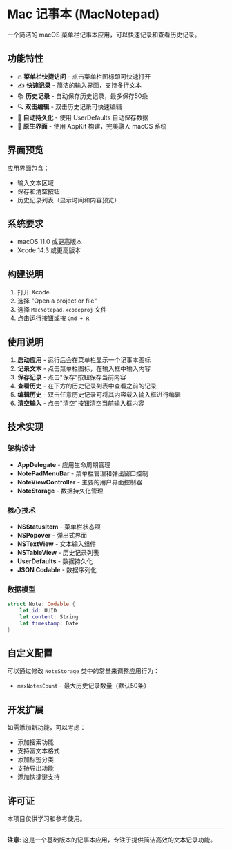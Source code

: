 # Mac 记事本 (MacNotepad)

一个简洁的 macOS 菜单栏记事本应用，可以快速记录和查看历史记录。

## 功能特性

- 🔥 **菜单栏快捷访问** - 点击菜单栏图标即可快速打开
- ✍️ **快速记录** - 简洁的输入界面，支持多行文本
- 📚 **历史记录** - 自动保存历史记录，最多保存50条
- 🔍 **双击编辑** - 双击历史记录可快速编辑
- 💾 **自动持久化** - 使用 UserDefaults 自动保存数据
- 🎨 **原生界面** - 使用 AppKit 构建，完美融入 macOS 系统

## 界面预览

应用界面包含：
- 输入文本区域
- 保存和清空按钮
- 历史记录列表（显示时间和内容预览）

## 系统要求

- macOS 11.0 或更高版本
- Xcode 14.3 或更高版本

## 构建说明

1. 打开 Xcode
2. 选择 "Open a project or file"
3. 选择 `MacNotepad.xcodeproj` 文件
4. 点击运行按钮或按 `Cmd + R`

## 使用说明

1. **启动应用** - 运行后会在菜单栏显示一个记事本图标
2. **记录文本** - 点击菜单栏图标，在输入框中输入内容
3. **保存记录** - 点击"保存"按钮保存当前内容
4. **查看历史** - 在下方的历史记录列表中查看之前的记录
5. **编辑历史** - 双击任意历史记录可将其内容载入输入框进行编辑
6. **清空输入** - 点击"清空"按钮清空当前输入框内容

## 技术实现

### 架构设计
- **AppDelegate** - 应用生命周期管理
- **NotePadMenuBar** - 菜单栏管理和弹出窗口控制
- **NoteViewController** - 主要的用户界面控制器
- **NoteStorage** - 数据持久化管理

### 核心技术
- **NSStatusItem** - 菜单栏状态项
- **NSPopover** - 弹出式界面
- **NSTextView** - 文本输入组件
- **NSTableView** - 历史记录列表
- **UserDefaults** - 数据持久化
- **JSON Codable** - 数据序列化

### 数据模型
```swift
struct Note: Codable {
    let id: UUID
    let content: String
    let timestamp: Date
}
```

## 自定义配置

可以通过修改 `NoteStorage` 类中的常量来调整应用行为：
- `maxNotesCount` - 最大历史记录数量（默认50条）

## 开发扩展

如需添加新功能，可以考虑：
- 添加搜索功能
- 支持富文本格式
- 添加标签分类
- 支持导出功能
- 添加快捷键支持

## 许可证

本项目仅供学习和参考使用。

---

**注意**: 这是一个基础版本的记事本应用，专注于提供简洁高效的文本记录功能。